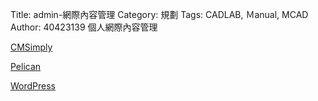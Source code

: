 Title: admin-網際內容管理
Category: 規劃
Tags: CADLAB, Ｍanual, MCAD
Author: 40423139
個人網際內容管理

<!-- PELICAN_END_SUMMARY -->

<a href="http://cm-40423139.rhcloud.com/get_page?heading=head+1">CMSimply</a>

<a href="http://40423139.github.io/blog/post/index.html">Pelican</a>

<a href="http://wp-40423139.rhcloud.com/">WordPress</a>
